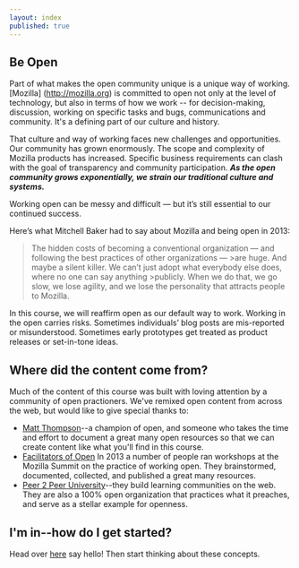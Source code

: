```yaml
---
layout: index
published: true
---
```


## Be Open

Part of what makes the open community unique is a unique way of working. [Mozilla] (http://mozilla.org) is committed to open not only at the level of technology, but also in terms of how we work  -- for decision-making, discussion, working on specific tasks and bugs, communications and community. It's a defining part of our culture and history. 

That culture and way of working faces new challenges and opportunities. Our community has grown enormously. The scope and complexity of Mozilla products has increased. Specific business requirements can clash with the goal of transparency and community participation. ***As the open community grows exponentially, we strain our traditional culture and systems.***

Working open can be messy and difficult — but it’s still essential to our continued success.

Here’s what Mitchell Baker had to say about Mozilla and being open in 2013:

>The hidden costs of becoming a conventional organization — and following the best practices of other organizations — >are huge. And maybe a silent killer. We can’t just adopt what everybody else does, where no one can say anything >publicly. When we do that, we go slow, we lose agility, and we lose the personality that attracts people to Mozilla.

In this course, we will reaffirm open as our default way to work. Working in the open carries risks. Sometimes individuals’ blog posts are mis-reported or misunderstood. Sometimes early prototypes get treated as product releases or set-in-tone ideas. 
		
## Where did the content come from?

Much of the content of this course was built with loving attention by a community of open practioners. We've remixed open content from across the web, but would like to give special thanks to:
* [Matt Thompson](http://openmatt.org)--a champion of open, and someone who takes the time and effort to document a great many open resources so that we can create content like what you'll find in this course.
* [Facilitators of Open](https://etherpad.mozilla.org/summit-sessions-saturday-practicingopen) In 2013 a number of people ran workshops at the Mozilla Summit on the practice of working open. They brainstormed, documented, collected, and published a great many resources. 
* [Peer 2 Peer University](http://p2pu.org)--they build learning communities on the web. They are also a 100% open organization that practices what it preaches, and serve as a stellar example for openness.
			
## I'm in--how do I get started?
Head over [here](http://discourse.webmaker.org/t/come-introduce-yourself-hi/111/104) say hello! Then start thinking about these concepts.
